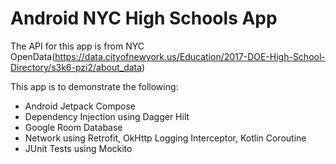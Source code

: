 # Android NYC High Schools App

The API for this app is from NYC OpenData(https://data.cityofnewyork.us/Education/2017-DOE-High-School-Directory/s3k6-pzi2/about_data)

This app is to demonstrate the following:

* Android Jetpack Compose
* Dependency Injection using Dagger Hilt
* Google Room Database
* Network using Retrofit, OkHttp Logging Interceptor, Kotlin Coroutine
* JUnit Tests using Mockito
